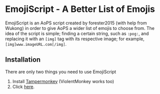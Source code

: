 # EmojiScript - A Better List of Emojis
EmojiScript is an AoPS script created by forester2015 (with help from Wukong) in order to give AoPS a wider list of emojis to choose from. The idea of the script is simple; finding a certain string, such as `:pog:`, and replacing it with an `[img]` tag with its respective image; for example, `[img]www.imageURL.com[/img]`.

## Installation
There are only two things you need to use EmojiScript
1. Install [Tampermonkey](https://www.tampermonkey.net/) (ViolentMonkey works too)
2. Click <a href="../../raw/main/script.user.js">here</a>.
